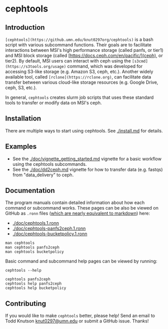 # cephtools

## Introduction

`[cephtools](https://github.umn.edu/knut0297org/cephtools)` is a bash script with various subcommand functions. Their goals are to facilitate interactions between MSI's high performance storage (called panfs, or tier1) and MSI block storage (called [https://docs.ceph.com/en/pacific/](ceph), or tier2). By default, MSI users can interact with ceph using the `[s3cmd](https://s3tools.org/usage)` command, which was developed for accessing S3-like storage (e.g. Amazon S3, ceph, etc.). Another widely available tool, called `[rclone](https://rclone.org)`, can facilitate data transfer between various cloud-like storage resources (e.g. Google Drive, ceph, S3, etc.).

In general, `cephtools` creates slurm job scripts that uses these standard tools to transfer or modify data on MSI's ceph.
    


## Installation

There are multiple ways to start using cephtools. See [./install.md](./install.md) for details.


## Examples


* See the [./doc/vignette_getting_started.md](./doc/vignette_getting_started.md) vignette for a basic workflow using the cephtools subcommands.
* See the [./doc/dd2ceph.md](./doc/dd2ceph.md) vignette for how to transfer data (e.g. fastqs) from "data_delivery" to ceph.



## Documentation


The program manuals contain detailed information about how each command or subcommand works. These pages can be also be viewed on GitHub as `.ronn` files ([which are nearly equivalent to markdown](https://github.com/apjanke/ronn-ng/blob/master/man/ronn.1.ronn)) here: 

* [./doc/cephtools.1.ronn](./doc/cephtools.1.ronn)
* [./doc/cephtools-panfs2ceph.1.ronn](./doc/cephtools-panfs2ceph.1.ronn)
* [./doc/cephtools-bucketpolicy.1.ronn](./doc/cephtools-bucketpolicy.1.ronn)

```
man cephtools
man cephtools panfs2ceph
man cephtools bucketpolicy
```


Basic command and subcommand help pages can be viewed by running:

```
cephtools --help

cephtools panfs2ceph
cephtools help panfs2ceph
cephtools help bucketpolicy
```



## Contributing

If you would like to make `cephtools` better, please help! Send an email to Todd Knutson [knut0297@umn.edu](mailto:knut0297@umn.edu) or submit a GitHub issue. Thanks!
